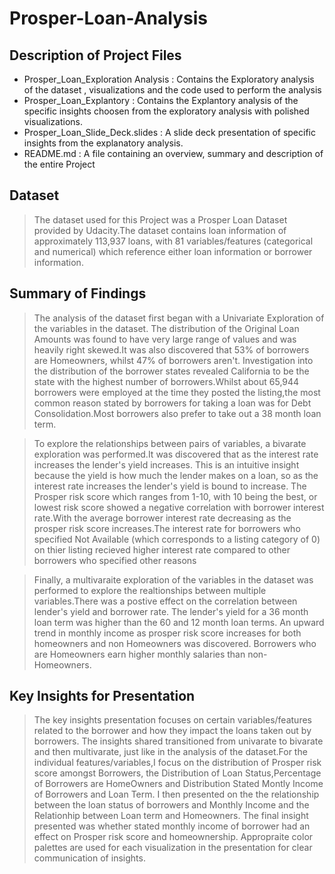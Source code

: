 # Prosper-Loan-Analysis

## Description of Project Files 

- Prosper_Loan_Exploration Analysis : Contains the Exploratory analysis of the dataset , visualizations and the code used to perform the analysis
- Prosper_Loan_Explantory : Contains the Explantory analysis of the specific insights choosen from the exploratory analysis with polished visualizations.
- Prosper_Loan_Slide_Deck.slides : A slide deck presentation of specific insights from the explanatory analysis.
- README.md : A file containing an overview, summary and description of the entire Project

## Dataset

> The dataset used for this Project was a Prosper Loan Dataset provided by Udacity.The dataset contains loan information of approximately 113,937 loans, with 81 variables/features (categorical and numerical) which reference either loan information or borrower information.


## Summary of Findings

> The analysis of the dataset first began with a Univariate Exploration of the variables in the dataset. The distribution of the Original Loan Amounts was found to have very large range of values and was heavily right skewed.It was also discovered that 53% of borrowers are Homeowners, whilst 47% of borrowers aren't. Investigation into the distribution of the borrower states revealed California to be the state with the highest number of borrowers.Whilst about 65,944 borrowers were employed at the time they posted the listing,the most common reason stated by borrowers for taking a loan was for Debt Consolidation.Most borrowers also prefer to take out a 38 month loan term.  

> To explore the relationships between pairs of variables, a bivarate exploration was performed.It was discovered that as the interest rate increases the lender's yield increases. This is an intuitive insight because the yield is how much the lender makes on a loan, so as the interest rate increases the lender's yield is bound to increase. The Prosper risk score which ranges from 1-10, with 10 being the best, or lowest risk score showed a negative correlation with borrower interest rate.With the average borrower interest rate decreasing as the prosper risk score increases.The interest rate for borrowers who specified Not Available (which corresponds to a listing category of 0) on thier listing recieved higher interest rate compared to other borrowers who specified other reasons

>Finally, a multivaraite exploration of the variables in the dataset was performed to explore the realtionships between multiple variables.There was a postive effect on the correlation between lender's yield and borrower rate. The lender's yield for a 36 month loan term was higher than the 60 and 12 month loan terms. An upward trend in monthly income as prosper risk score increases for both homeowners and non Homeowners was discovered. Borrowers who are Homeowners earn higher monthly salaries than non-Homeowners.


## Key Insights for Presentation

> The key insights presentation focuses on certain variables/features related to the borrower and how they impact the loans taken out by borrowers. The insights shared transitioned from univarate to bivarate and then multivarate, just like in the analysis of the dataset.For the individual features/variables,I focus on the distribution of Prosper risk score amongst Borrowers, the Distribution of Loan Status,Percentage of Borrowers are HomeOwners and  Distribution Stated Montly Income of Borrowers and Loan Term.  I then presented on the the relationship between the loan status of borrowers and Monthly Income and the Relationhip between Loan term and Homeowners. The final insight presented was whether stated monthly income of borrower had an effect on Prosper risk score and homeownership. Appropraite color palettes are used for each visualization in the presentation for clear communication of insights.
